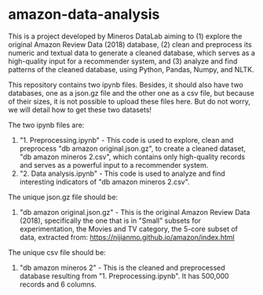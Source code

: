 # amazon-data-analysis
This is a project developed by Mineros DataLab aiming to (1) explore the original Amazon Review Data (2018) database, (2) clean and preprocess its numeric and textual data to generate a cleaned database, which serves as a high-quality input for a recommender system, and (3) analyze and find patterns of the cleaned database, using Python, Pandas, Numpy, and NLTK.

This repository contains two ipynb files. Besides, it should also have two databases, one as a json.gz file and the other one as a csv file, but because of their sizes, it is not possible to upload these files here. But do not worry, we will detail how to get these two datasets!

The two ipynb files are:
1. "1. Preprocessing.ipynb" - This code is used to explore, clean and preprocess "db amazon original.json.gz", to create a cleaned dataset, "db amazon mineros 2.csv", which contains only high-quality records and serves as a powerful input to a recommender system.
2. "2. Data analysis.ipynb" - This code is used to analyze and find interesting indicators of "db amazon mineros 2.csv".

The unique json.gz file should be:
1. "db amazon original.json.gz" - This is the original Amazon Review Data (2018), specifically the one that is in "Small" subsets for experimentation, the Movies and TV category, the 5-core subset of data, extracted from: https://nijianmo.github.io/amazon/index.html

The unique csv file should be:
1. "db amazon mineros 2" - This is the cleaned and preprocessed database resulting from "1. Preprocessing.ipynb". It has 500,000 records and 6 columns.
